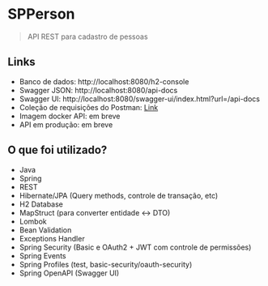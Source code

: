 # SPPerson
> API REST para cadastro de pessoas

## Links
- Banco de dados: http://localhost:8080/h2-console
- Swagger JSON: http://localhost:8080/api-docs
- Swagger UI: http://localhost:8080/swagger-ui/index.html?url=/api-docs
- Coleção de requisições do Postman: [Link](https://github.com/marcosviniciusam90/spperson/blob/master/doc/SPPerson.postman_collection.json)
- Imagem docker API: em breve
- API em produção: em breve

## O que foi utilizado?
- Java
- Spring
- REST
- Hibernate/JPA (Query methods, controle de transação, etc)
- H2 Database
- MapStruct (para converter entidade <-> DTO)
- Lombok
- Bean Validation
- Exceptions Handler
- Spring Security (Basic e OAuth2 + JWT com controle de permissões)
- Spring Events
- Spring Profiles (test, basic-security/oauth-security)
- Spring OpenAPI (Swagger UI)